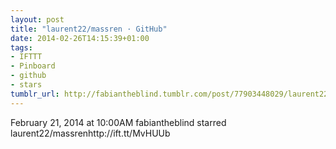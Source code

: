```yaml
---
layout: post
title: "laurent22/massren · GitHub"
date: 2014-02-26T14:15:39+01:00
tags:
- IFTTT
- Pinboard
- github
- stars
tumblr_url: http://fabiantheblind.tumblr.com/post/77903448029/laurent22-massren-github
---
```

February 21, 2014 at 10:00AM
fabiantheblind starred laurent22/massrenhttp://ift.tt/MvHUUb
